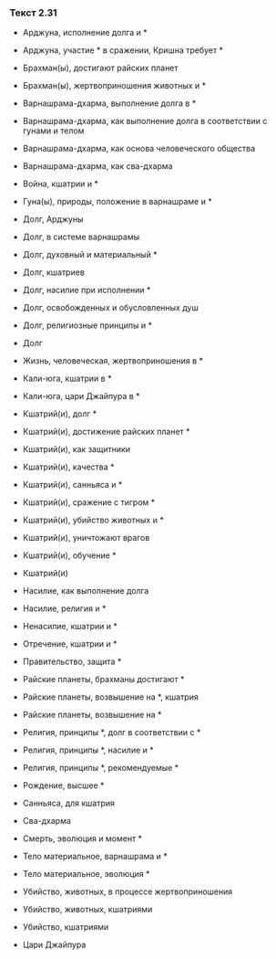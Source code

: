 ### Текст 2.31

- Арджуна, исполнение долга и *

- Арджуна, участие * в сражении, Кришна требует *

- Брахман(ы), достигают райских планет

- Брахман(ы), жертвоприношения животных и *

- Варнашрама-дхарма, выполнение долга в *

- Варнашрама-дхарма, как выполнение долга в соответствии с гунами и телом

- Варнашрама-дхарма, как основа человеческого общества

- Варнашрама-дхарма, как сва-дхарма

- Война, кшатрии и *

- Гуна(ы), природы, положение в варнашраме и *

- Долг, Арджуны

- Долг, в системе варнашрамы

- Долг, духовный и материальный *

- Долг, кшатриев

- Долг, насилие при исполнении *

- Долг, освобожденных и обусловленных душ

- Долг, религиозные принципы и *

- Долг

- Жизнь, человеческая, жертвоприношения в *

- Кали-юга, кшатрии в *

- Кали-юга, цари Джайпура в *

- Кшатрий(и), долг *

- Кшатрий(и), достижение райских планет *

- Кшатрий(и), как защитники

- Кшатрий(и), качества *

- Кшатрий(и), санньяса и *

- Кшатрий(и), сражение с тигром *

- Кшатрий(и), убийство животных и *

- Кшатрий(и), уничтожают врагов

- Кшатрий(и), обучение *

- Кшатрий(и)

- Насилие, как выполнение долга

- Насилие, религия и *

- Ненасилие, кшатрии и *

- Отречение, кшатрии и *

- Правительство, защита *

- Райские планеты, брахманы достигают *

- Райские планеты, возвышение на *, кшатрия

- Райские планеты, возвышение на *

- Религия, принципы *, долг в соответствии с *

- Религия, принципы *, насилие и *

- Религия, принципы *, рекомендуемые *

- Рождение, высшее *

- Санньяса, для кшатрия

- Сва-дхарма

- Смерть, эволюция и момент *

- Тело материальное, варнашрама и *

- Тело материальное, эволюция *

- Убийство, животных, в процессе жертвоприношения

- Убийство, животных, кшатриями

- Убийство, кшатриями

- Цари Джайпура
	
